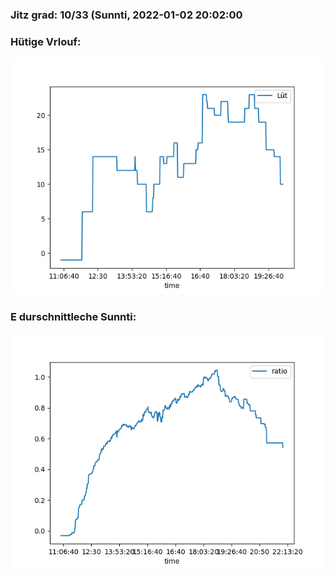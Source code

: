 ### Jitz grad: 10/33 (Sunnti, 2022-01-02 20:02:00

### Hütige Vrlouf:
![Graph](Today.png)

### E durschnittleche Sunnti:
![Graph](Sunnti.png)